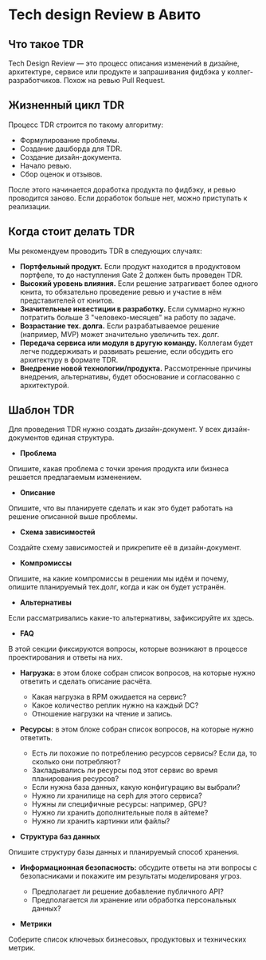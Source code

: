 # Tech design Review в Авито

## Что такое TDR
Tech Design Review — это процесс описания изменений в дизайне, архитектуре, сервисе или продукте и запрашивания фидбэка у коллег-разработчиков. Похож на ревью Pull Request.

## Жизненный цикл TDR
Процесс TDR строится по такому алгоритму:
- Формулирование проблемы.
- Создание дашборда для TDR.
- Создание дизайн-документа.
- Начало ревью.
- Сбор оценок и отзывов.

После этого начинается доработка продукта по фидбэку, и ревью проводится заново. Если доработок больше нет, можно приступать к реализации.

## Когда стоит делать TDR
Мы рекомендуем проводить TDR в следующих случаях:
- **Портфельный продукт.** Если продукт находится в продуктовом портфеле, то до наступления Gate 2 должен быть проведен TDR.
- **Высокий уровень влияния.** Если решение затрагивает более одного юнита, то обязательно проведение ревью и участие в нём представителей от юнитов.
- **Значительные инвестиции в разработку.** Если суммарно нужно потратить больше 3 "человеко-месяцев" на работу по задаче.
- **Возрастание тех. долга.** Если разрабатываемое решение (например, MVP) может значительно увеличить тех. долг.
- **Передача сервиса или модуля в другую команду.** Коллегам будет легче поддерживать и развивать решение, если обсудить его архитектуру в формате TDR.
- **Внедрение новой технологии/продукта.** Рассмотренные причины внедрения, альтернативы, будет обоснование и согласованно с архитектурой.

## Шаблон TDR
Для проведения TDR нужно создать дизайн-документ. У всех дизайн-документов единая структура.

- **Проблема**

Опишите, какая проблема с точки зрения продукта или бизнеса решается предлагаемым изменением.

- **Описание**

Опишите, что вы планируете сделать и как это будет работать на решение описанной выше проблемы.

- **Схема зависимостей**

Создайте схему зависимостей и прикрепите её в дизайн-документ.

- **Компромиссы**

Опишите, на какие компромиссы в решении мы идём и почему, опишите планируемый тех.долг, когда и как он будет устранён.

- **Альтернативы**

Если рассматривались какие-то альтернативы, зафиксируйте их здесь.

- **FAQ**

В этой секции фиксируются вопросы, которые возникают в процессе проектирования и ответы на них.

- **Нагрузка:** в этом блоке собран список вопросов, на которые нужно ответить и сделать описание расчёта.
  - Какая нагрузка в RPM ожидается на сервис?
  - Какое количество реплик нужно на каждый DC?
  - Отношение нагрузки на чтение и запись.
 
- **Ресурсы:** в этом блоке собран список вопросов, на которые нужно ответить.
  - Есть ли похожие по потреблению ресурсов сервисы? Если да, то сколько они потребляют?
  - Закладывались ли ресурсы под этот сервис во время планирования ресурсов?
  - Если нужна база данных, какую конфигурацию вы выбрали?
  - Нужно ли хранилище на ceph для этого сервиса?
  - Нужны ли специфичные ресурсы: например, GPU?
  - Нужно ли хранить дополнительные поля в айтеме?
  - Нужно ли хранить картинки или файлы?
 
- **Структура баз данных**

Опишите структуру базы данных и планируемый способ хранения.

- **Информационная безопасность:** обсудите ответы на эти вопросы с безопасниками и покажите им результаты моделированя угроз.
  - Предполагает ли решение добавление публичного API?
  - Предполагается ли хранение или обработка персональных данных?
 
- **Метрики**

Соберите список ключевых бизнесовых, продуктовых и технических метрик.



